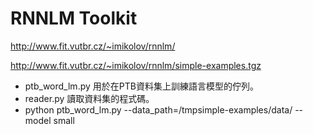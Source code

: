 # RNNLM Toolkit
http://www.fit.vutbr.cz/~imikolov/rnnlm/

http://www.fit.vutbr.cz/~imikolov/rnnlm/simple-examples.tgz

* ptb_word_lm.py 用於在PTB資料集上訓練語言模型的佇列。
* reader.py 讀取資料集的程式碼。
* python  ptb_word_lm.py --data_path=/tmpsimple-examples/data/  --model small
